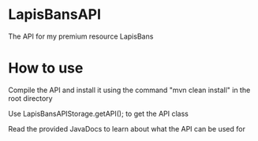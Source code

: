 # LapisBansAPI
The API for my premium resource LapisBans

# How to use

Compile the API and install it using the command "mvn clean install" in the root directory

Use LapisBansAPIStorage.getAPI(); to get the API class

Read the provided JavaDocs to learn about what the API can be used for
